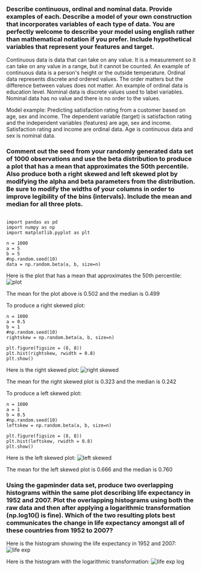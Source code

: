 ### Describe continuous, ordinal and nominal data. Provide examples of each. Describe a model of your own construction that incorporates variables of each type of data. You are perfectly welcome to describe your model using english rather than mathematical notation if you prefer. Include hypothetical variables that represent your features and target.
Continuous data is data that can take on any value. It is a measurement so it can take on any value in a range, but it cannot be counted. An example of continuous data is a person's height or the outside temperature. Ordinal data represents discrete and ordered values. The order matters but the difference between values does not matter. An example of ordinal data is education level. Nominal data is discrete values used to label variables. Nominal data has no value and there is no order to the values. 

Model example: Predicting satisfaction rating from a customer based on age, sex and income. The dependent variable (target) is satisfaction rating and the independent variables (features) are age, sex and income. Satisfaction rating and income are ordinal data. Age is continuous data and sex is nominal data. 
### Comment out the seed from your randomly generated data set of 1000 observations and use the beta distribution to produce a plot that has a mean that approximates the 50th percentile. Also produce both a right skewed and left skewed plot by modifying the alpha and beta parameters from the distribution. Be sure to modify the widths of your columns in order to improve legibility of the bins (intervals). Include the mean and median for all three plots.
```

import pandas as pd
import numpy as np
import matplotlib.pyplot as plt

n = 1000
a = 5
b = 5
#np.random.seed(10)
data = np.random.beta(a, b, size=n)

```
Here is the plot that has a mean that approximates the 50th percentile:
![plot](https://meredithjolly.github.io/data146/prj2_1.png) 

The mean for the plot above is 0.502 and the median is 0.499

To produce a right skewed plot:
```
n = 1000
a = 0.5
b = 1
#np.random.seed(10)
rightskew = np.random.beta(a, b, size=n)

plt.figure(figsize = (8, 8))
plt.hist(rightskew, rwidth = 0.8)
plt.show()

```
Here is the right skewed plot:
![right skewed](https://meredithjolly.github.io/data146/prj2_2.png) 

The mean for the right skewed plot is 0.323 and the median is 0.242

To produce a left skewed plot:
```
n = 1000
a = 1
b = 0.5
#np.random.seed(10)
leftskew = np.random.beta(a, b, size=n)

plt.figure(figsize = (8, 8))
plt.hist(leftskew, rwidth = 0.8)
plt.show()

```
Here is the left skewed plot:
![left skewed](https://meredithjolly.github.io/data146/prj2_3.png) 

The mean for the left skewed plot is 0.666 and the median is 0.760
### Using the gapminder data set, produce two overlapping histograms within the same plot describing life expectancy in 1952 and 2007. Plot the overlapping histograms using both the raw data and then after applying a logarithmic transformation (np.log10() is fine). Which of the two resulting plots best communicates the change in life expectancy amongst all of these countries from 1952 to 2007?
Here is the histogram showing the life expectancy in 1952 and 2007:
![life exp](https://meredithjolly.github.io/data146/prj2_4.png)

Here is the histogram with the logarithmic transformation:
![life exp log](https://meredithjolly.github.io/data146/prj2_5.png)
